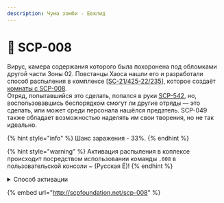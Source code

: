 ```yaml
---
description: Чума зомби - Евклид
---
```


# 🧟 SCP-008

Вирус, камера содержания которого была похоронена под обломками другой части Зоны 02. Повстанцы Хаоса нашли его и разработали способ распыления в комплексе \[[SC-21/425-22/235](../../../other/documents/sc-21-425-22-235.md)], которое создаёт [комнаты с SCP-008](../../custom-rooms/scp-008-room.md).\
Отряд, попытавшийся это сделать, попался в руки [SCP-542](../../custom-classes/scp/scp-542.md), но, воспользовавшись беспорядком смогут ли другие отряды — это сделать, или может среди персонала нашёлся предатель. SCP-049 также обладает возможностью наделять им свои творения, но не так идеально.

{% hint style="info" %}
Шанс заражения - 33%.
{% endhint %}

{% hint style="warning" %}
Активация распыления в коплексе происходит посредством использовании команды `.008` в пользовательской консоли \~ (Русская Ё)!
{% endhint %}

<details>

<summary>Способ активации</summary>

1. Собрать Обезболивающее, Рацию, Устройство Взлома ПХ и Карту Инженера Камер Содержания.
2. Положить Обезболивающее и Рацию около двери в оружейную комнату у камеры содержания SCP-049.
3. Пойти в камеру содержания SCP-096.
4. Положить Устройство взлома ПХ.
5. Имея Карту Инженера Камер Содержания в инвентаре, прописать в пользовательской консоли \~ (Русская Ё) команду `.008`, для активации.

</details>

{% embed url="http://scpfoundation.net/scp-008" %}

